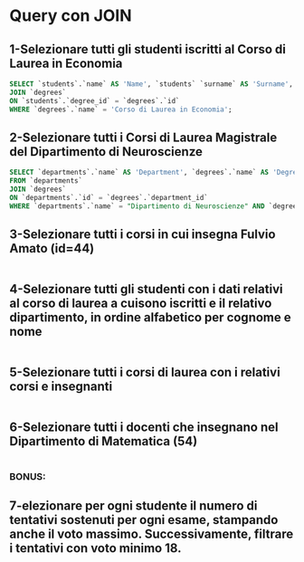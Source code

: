 # Query con JOIN

## 1-Selezionare tutti gli studenti iscritti al Corso di Laurea in Economia

````sql
SELECT `students`.`name` AS 'Name', `students` `surname` AS 'Surname', `degrees`.`name` AS 'Course' FROM `students` 
JOIN `degrees` 
ON `students`.`degree_id` = `degrees`.`id` 
WHERE `degrees`.`name` = 'Corso di Laurea in Economia'; 
````

## 2-Selezionare tutti i Corsi di Laurea Magistrale del Dipartimento di Neuroscienze

````sql
SELECT `departments`.`name` AS 'Department', `degrees`.`name` AS 'Degree' 
FROM `departments` 
JOIN `degrees` 
ON `departments`.`id` = `degrees`.`department_id` 
WHERE `departments`.`name` = "Dipartimento di Neuroscienze" AND `degrees`.`level` = "magistrale"; 
````

## 3-Selezionare tutti i corsi in cui insegna Fulvio Amato (id=44)

````sql
````

## 4-Selezionare tutti gli studenti con i dati relativi al corso di laurea a cuisono iscritti e il relativo dipartimento, in ordine alfabetico per cognome e nome

````sql
````

## 5-Selezionare tutti i corsi di laurea con i relativi corsi e insegnanti

````sql
````

## 6-Selezionare tutti i docenti che insegnano nel Dipartimento di Matematica (54)

````sql
````

###  BONUS: 

## 7-elezionare per ogni studente il numero di tentativi sostenuti per ogni esame, stampando anche il voto massimo. Successivamente, filtrare i tentativi con voto minimo 18.

````sql
````